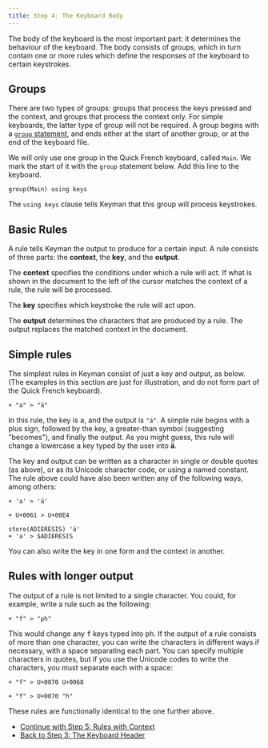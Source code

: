 ```yaml
---
title: Step 4: The Keyboard Body
---
```


The body of the keyboard is the most important part: it determines the
behaviour of the keyboard. The body consists of groups, which in turn
contain one or more rules which define the responses of the keyboard to
certain keystrokes.

## Groups

There are two types of groups: groups that process the keys pressed and
the context, and groups that process the context only. For simple
keyboards, the latter type of group will not be required. A group begins
with a [`group` statement](/developer/language/reference/group), and
ends either at the start of another group, or at the end of the keyboard
file.

We will only use one group in the Quick French keyboard, called `Main`.
We mark the start of it with the `group` statement below. Add this line
to the keyboard.

```keyman
group(Main) using keys
```

The `using keys` clause tells Keyman that this group will process
keystrokes.

## Basic Rules

A rule tells Keyman the output to produce for a certain input. A rule
consists of three parts: the **context**, the **key**, and the
**output**.

The **context** specifies the conditions under which a rule will act. If
what is shown in the document to the left of the cursor matches the
context of a rule, the rule will be processed.

The **key** specifies which keystroke the rule will act upon.

The **output** determines the characters that are produced by a rule.
The output replaces the matched context in the document.

## Simple rules

The simplest rules in Keyman consist of just a key and output, as below.
(The examples in this section are just for illustration, and do not form
part of the Quick French keyboard).

```keyman
+ "a" > "ä"
```

In this rule, the key is <kbd>a</kbd>, and the output is `"ä"`. A simple rule
begins with a plus sign, followed by the key, a greater-than symbol
(suggesting "becomes"), and finally the output. As you might guess, this
rule will change a lowercase <kbd>a</kbd> key typed by the
user into **ä**.

The key and output can be written as a character in single or double
quotes (as above), or as its Unicode character code, or using a named
constant. The rule above could have also been written any of the
following ways, among others:

```keyman
+ 'a' > 'ä'

+ U+0061 > U+00E4

store(ADIERESIS) 'ä'
+ 'a' > $ADIERESIS
```

You can also write the key in one form and the context in another.

## Rules with longer output

The output of a rule is not limited to a single character. You could,
for example, write a rule such as the following:

```keyman
+ "f" > "ph"
```

This would change any <kbd>f</kbd> keys typed into ph.
If the output of a rule consists of more than one character, you can
write the characters in different ways if necessary, with a space
separating each part. You can specify multiple characters in quotes, but
if you use the Unicode codes to write the characters, you must separate
each with a space:

```keyman
+ "f" > U+0070 U+0068

+ "f" > U+0070 "h"
```

These rules are functionally identical to the one further above.

-   [Continue with Step 5: Rules with Context](step-5)
-   [Back to Step 3: The Keyboard Header](step-3)